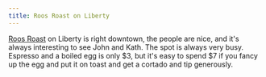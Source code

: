 ```yaml
---
title: Roos Roast on Liberty
---
```

[Roos Roast](https://roosroast.com/)
on Liberty is right downtown, the people are nice,
and it's always interesting to see John and Kath. The
spot is always very busy. Espresso and a boiled egg is only $3,
but it's easy to spend $7 if you fancy up the egg and put it
on toast and get a cortado and tip generously.


